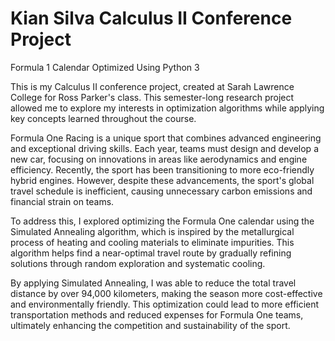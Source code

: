 # Kian Silva Calculus II Conference Project
 Formula 1 Calendar Optimized Using Python 3

This is my Calculus II conference project, created at Sarah Lawrence College for Ross Parker's class. This semester-long research project allowed me to explore my interests in optimization algorithms while applying key concepts learned throughout the course. 

Formula One Racing is a unique sport that combines advanced engineering and exceptional driving skills. Each year, teams must design and develop a new car, focusing on innovations in areas like aerodynamics and engine efficiency. Recently, the sport has been transitioning to more eco-friendly hybrid engines. However, despite these advancements, the sport's global travel schedule is inefficient, causing unnecessary carbon emissions and financial strain on teams.

To address this, I explored optimizing the Formula One calendar using the Simulated Annealing algorithm, which is inspired by the metallurgical process of heating and cooling materials to eliminate impurities. This algorithm helps find a near-optimal travel route by gradually refining solutions through random exploration and systematic cooling.

By applying Simulated Annealing, I was able to reduce the total travel distance by over 94,000 kilometers, making the season more cost-effective and environmentally friendly. This optimization could lead to more efficient transportation methods and reduced expenses for Formula One teams, ultimately enhancing the competition and sustainability of the sport.
